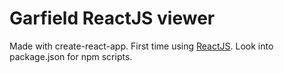 # Garfield ReactJS viewer

Made with create-react-app. First time using [ReactJS](https://reactjs.org/).
Look into package.json for npm scripts.